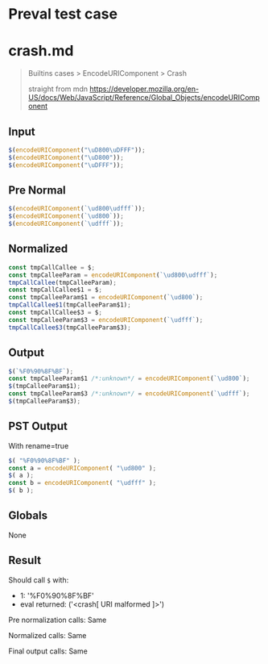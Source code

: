 # Preval test case

# crash.md

> Builtins cases > EncodeURIComponent > Crash
>
> straight from mdn https://developer.mozilla.org/en-US/docs/Web/JavaScript/Reference/Global_Objects/encodeURIComponent

## Input

`````js filename=intro
$(encodeURIComponent("\uD800\uDFFF"));
$(encodeURIComponent("\uD800"));
$(encodeURIComponent("\uDFFF"));
`````

## Pre Normal


`````js filename=intro
$(encodeURIComponent(`\ud800\udfff`));
$(encodeURIComponent(`\ud800`));
$(encodeURIComponent(`\udfff`));
`````

## Normalized


`````js filename=intro
const tmpCallCallee = $;
const tmpCalleeParam = encodeURIComponent(`\ud800\udfff`);
tmpCallCallee(tmpCalleeParam);
const tmpCallCallee$1 = $;
const tmpCalleeParam$1 = encodeURIComponent(`\ud800`);
tmpCallCallee$1(tmpCalleeParam$1);
const tmpCallCallee$3 = $;
const tmpCalleeParam$3 = encodeURIComponent(`\udfff`);
tmpCallCallee$3(tmpCalleeParam$3);
`````

## Output


`````js filename=intro
$(`%F0%90%8F%BF`);
const tmpCalleeParam$1 /*:unknown*/ = encodeURIComponent(`\ud800`);
$(tmpCalleeParam$1);
const tmpCalleeParam$3 /*:unknown*/ = encodeURIComponent(`\udfff`);
$(tmpCalleeParam$3);
`````

## PST Output

With rename=true

`````js filename=intro
$( "%F0%90%8F%BF" );
const a = encodeURIComponent( "\ud800" );
$( a );
const b = encodeURIComponent( "\udfff" );
$( b );
`````

## Globals

None

## Result

Should call `$` with:
 - 1: '%F0%90%8F%BF'
 - eval returned: ('<crash[ URI malformed ]>')

Pre normalization calls: Same

Normalized calls: Same

Final output calls: Same
